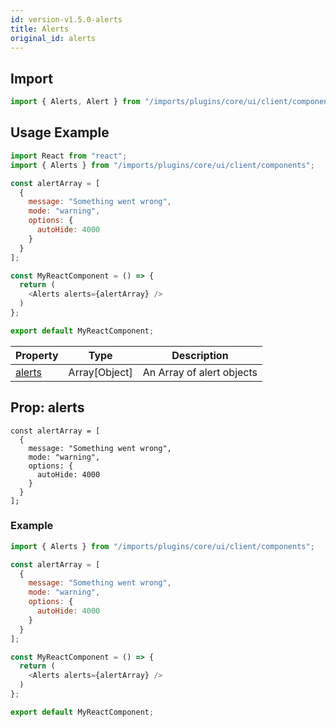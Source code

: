 ```yaml
---
id: version-v1.5.0-alerts
title: Alerts
original_id: alerts
---
```

    
## Import

```javascript
import { Alerts, Alert } from "/imports/plugins/core/ui/client/components";
```

## Usage Example

```javascript
import React from "react";
import { Alerts } from "/imports/plugins/core/ui/client/components";

const alertArray = [
  {
    message: "Something went wrong",
    mode: "warning",
    options: {
      autoHide: 4000
    }
  }
];

const MyReactComponent = () => {
  return (
    <Alerts alerts={alertArray} />
  )
};

export default MyReactComponent;
```

| Property              | Type          | Description               |
| --------------------- | ------------- | ------------------------- |
| [alerts](#propalerts) | Array[Object] | An Array of alert objects |

## Prop: alerts

    const alertArray = [
      {
        message: "Something went wrong",
        mode: "warning",
        options: {
          autoHide: 4000
        }
      }
    ];

### Example

```javascript
import { Alerts } from "/imports/plugins/core/ui/client/components";

const alertArray = [
  {
    message: "Something went wrong",
    mode: "warning",
    options: {
      autoHide: 4000
    }
  }
];

const MyReactComponent = () => {
  return (
    <Alerts alerts={alertArray} />
  )
};

export default MyReactComponent;
```
